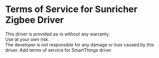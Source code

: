 # Terms of Service for Sunricher Zigbee Driver

This driver is provided as-is without any warranty.  
Use at your own risk.  
The developer is not responsible for any damage or loss caused by this driver.
Add terms of service for SmartThings driver
